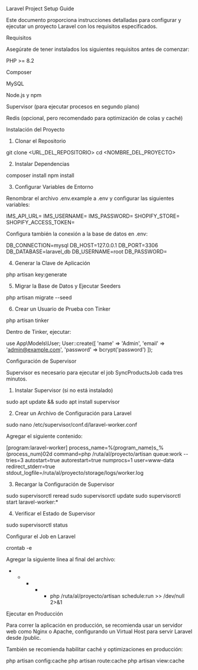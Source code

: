 Laravel Project Setup Guide

Este documento proporciona instrucciones detalladas para configurar y ejecutar un proyecto Laravel con los requisitos especificados.

Requisitos

Asegúrate de tener instalados los siguientes requisitos antes de comenzar:

PHP >= 8.2

Composer

MySQL

Node.js y npm

Supervisor (para ejecutar procesos en segundo plano)

Redis (opcional, pero recomendado para optimización de colas y caché)

Instalación del Proyecto

1. Clonar el Repositorio

git clone <URL_DEL_REPOSITORIO>
cd <NOMBRE_DEL_PROYECTO>

2. Instalar Dependencias

composer install
npm install

3. Configurar Variables de Entorno

Renombrar el archivo .env.example a .env y configurar las siguientes variables:

IMS_API_URL=
IMS_USERNAME=
IMS_PASSWORD=
SHOPIFY_STORE=
SHOPIFY_ACCESS_TOKEN=

Configura también la conexión a la base de datos en .env:

DB_CONNECTION=mysql
DB_HOST=127.0.0.1
DB_PORT=3306
DB_DATABASE=laravel_db
DB_USERNAME=root
DB_PASSWORD=

4. Generar la Clave de Aplicación

php artisan key:generate

5. Migrar la Base de Datos y Ejecutar Seeders

php artisan migrate --seed

6. Crear un Usuario de Prueba con Tinker

php artisan tinker

Dentro de Tinker, ejecutar:

use App\Models\User;
User::create([
    'name' => 'Admin',
    'email' => 'admin@example.com',
    'password' => bcrypt('password')
]);

Configuración de Supervisor

Supervisor es necesario para ejecutar el job SyncProductsJob cada tres minutos.

1. Instalar Supervisor (si no está instalado)

sudo apt update && sudo apt install supervisor

2. Crear un Archivo de Configuración para Laravel

sudo nano /etc/supervisor/conf.d/laravel-worker.conf

Agregar el siguiente contenido:

[program:laravel-worker]
process_name=%(program_name)s_%(process_num)02d
command=php /ruta/al/proyecto/artisan queue:work --tries=3
autostart=true
autorestart=true
numprocs=1
user=www-data
redirect_stderr=true
stdout_logfile=/ruta/al/proyecto/storage/logs/worker.log

3. Recargar la Configuración de Supervisor

sudo supervisorctl reread
sudo supervisorctl update
sudo supervisorctl start laravel-worker:*

4. Verificar el Estado de Supervisor

sudo supervisorctl status

Configurar el Job en Laravel

crontab -e

Agregar la siguiente línea al final del archivo:

* * * * * php /ruta/al/proyecto/artisan schedule:run >> /dev/null 2>&1

Ejecutar en Producción

Para correr la aplicación en producción, se recomienda usar un servidor web como Nginx o Apache, configurando un Virtual Host para servir Laravel desde /public.

También se recomienda habilitar caché y optimizaciones en producción:

php artisan config:cache
php artisan route:cache
php artisan view:cache

